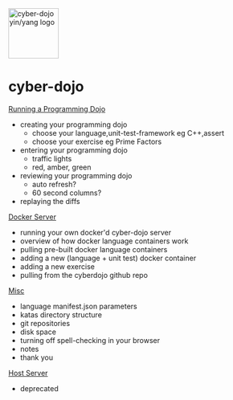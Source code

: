 
<img src="https://raw.githubusercontent.com/JonJagger/cyberdojo/master/public/images/home_page_logo.png" alt="cyber-dojo yin/yang logo" width="100px" height="100px"/>

cyber-dojo
==========

[Running a Programming Dojo](md/running-a-dojo.md)
  * creating your programming dojo
    * choose your language,unit-test-framework eg C++,assert
    * choose your exercise eg Prime Factors
  * entering your programming dojo
    * traffic lights
    * red, amber, green
  * reviewing your programming dojo
    * auto refresh?
    * 60 second columns?
  * replaying the diffs

[Docker Server](md/docker-server.md)
  * running your own docker'd cyber-dojo server
  * overview of how docker language containers work
  * pulling pre-built docker language containers
  * adding a new (language + unit test) docker container
  * adding a new exercise
  * pulling from the cyberdojo github repo

[Misc](md/misc.md)
  * language manifest.json parameters
  * katas directory structure
  * git repositories
  * disk space
  * turning off spell-checking in your browser
  * notes
  * thank you

[Host Server](md/host-server.md)
  * deprecated
